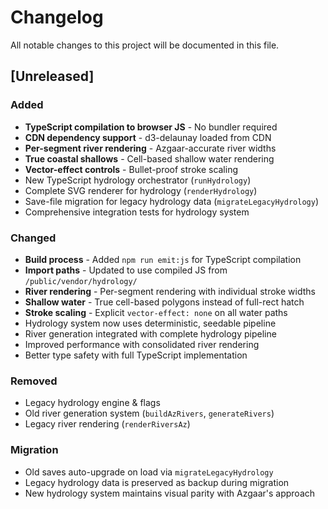 # Changelog

All notable changes to this project will be documented in this file.

## [Unreleased]

### Added
- **TypeScript compilation to browser JS** - No bundler required
- **CDN dependency support** - d3-delaunay loaded from CDN
- **Per-segment river rendering** - Azgaar-accurate river widths
- **True coastal shallows** - Cell-based shallow water rendering
- **Vector-effect controls** - Bullet-proof stroke scaling
- New TypeScript hydrology orchestrator (`runHydrology`)
- Complete SVG renderer for hydrology (`renderHydrology`)
- Save-file migration for legacy hydrology data (`migrateLegacyHydrology`)
- Comprehensive integration tests for hydrology system

### Changed
- **Build process** - Added `npm run emit:js` for TypeScript compilation
- **Import paths** - Updated to use compiled JS from `/public/vendor/hydrology/`
- **River rendering** - Per-segment rendering with individual stroke widths
- **Shallow water** - True cell-based polygons instead of full-rect hatch
- **Stroke scaling** - Explicit `vector-effect: none` on all water paths
- Hydrology system now uses deterministic, seedable pipeline
- River generation integrated with complete hydrology pipeline
- Improved performance with consolidated river rendering
- Better type safety with full TypeScript implementation

### Removed
- Legacy hydrology engine & flags
- Old river generation system (`buildAzRivers`, `generateRivers`)
- Legacy river rendering (`renderRiversAz`)

### Migration
- Old saves auto-upgrade on load via `migrateLegacyHydrology`
- Legacy hydrology data is preserved as backup during migration
- New hydrology system maintains visual parity with Azgaar's approach
